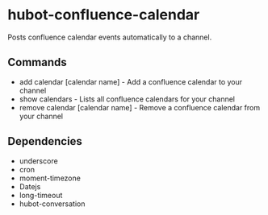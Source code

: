 # hubot-confluence-calendar
Posts confluence calendar events automatically to a channel.
## Commands
* add calendar [calendar name] - Add a confluence calendar to your channel
* show calendars - Lists all confluence calendars for your channel
* remove calendar [calendar name] - Remove a confluence calendar from your channel
## Dependencies
* underscore
* cron
* moment-timezone
* Datejs
* long-timeout
* hubot-conversation
